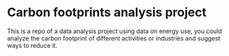 # Carbon footprints analysis project
 This is a repo of a data analysis project using data on energy use, you could analyze the carbon footprint of different activities or industries and suggest ways to reduce it.
